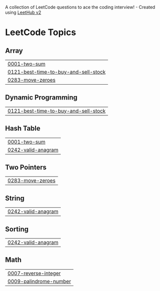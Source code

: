 A collection of LeetCode questions to ace the coding interview! - Created using [LeetHub v2](https://github.com/arunbhardwaj/LeetHub-2.0)
<!---LeetCode Topics Start-->
# LeetCode Topics
## Array
|  |
| ------- |
| [0001-two-sum](https://github.com/prince3585/Leetcode_problem/tree/master/0001-two-sum) |
| [0121-best-time-to-buy-and-sell-stock](https://github.com/prince3585/Leetcode_problem/tree/master/0121-best-time-to-buy-and-sell-stock) |
| [0283-move-zeroes](https://github.com/prince3585/Leetcode_problem/tree/master/0283-move-zeroes) |
## Dynamic Programming
|  |
| ------- |
| [0121-best-time-to-buy-and-sell-stock](https://github.com/prince3585/Leetcode_problem/tree/master/0121-best-time-to-buy-and-sell-stock) |
## Hash Table
|  |
| ------- |
| [0001-two-sum](https://github.com/prince3585/Leetcode_problem/tree/master/0001-two-sum) |
| [0242-valid-anagram](https://github.com/prince3585/Leetcode_problem/tree/master/0242-valid-anagram) |
## Two Pointers
|  |
| ------- |
| [0283-move-zeroes](https://github.com/prince3585/Leetcode_problem/tree/master/0283-move-zeroes) |
## String
|  |
| ------- |
| [0242-valid-anagram](https://github.com/prince3585/Leetcode_problem/tree/master/0242-valid-anagram) |
## Sorting
|  |
| ------- |
| [0242-valid-anagram](https://github.com/prince3585/Leetcode_problem/tree/master/0242-valid-anagram) |
## Math
|  |
| ------- |
| [0007-reverse-integer](https://github.com/prince3585/Leetcode_problem/tree/master/0007-reverse-integer) |
| [0009-palindrome-number](https://github.com/prince3585/Leetcode_problem/tree/master/0009-palindrome-number) |
<!---LeetCode Topics End-->